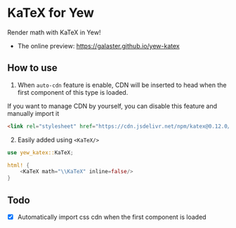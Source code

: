 KaTeX for Yew
=============

Render math with KaTeX in Yew!

- The online preview: https://galaster.github.io/yew-katex

## How to use

1. When `auto-cdn` feature is enable, CDN will be inserted to head when the first component of this type is loaded.

If you want to manage CDN by yourself, you can disable this feature and manually import it

```html
<link rel="stylesheet" href="https://cdn.jsdelivr.net/npm/katex@0.12.0/dist/mermaid.min.css">
```

2. Easily added using `<KaTeX/>`

```rust
use yew_katex::KaTeX;

html! {
    <KaTeX math="\\KaTeX" inline=false/>
}
```

## Todo

- [x] Automatically import css cdn when the first component is loaded
